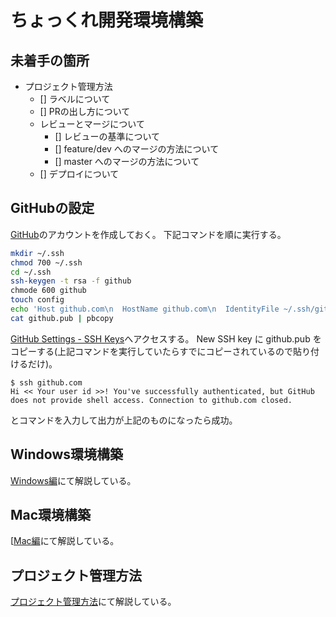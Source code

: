 # ちょっくれ開発環境構築
## 未着手の箇所
- プロジェクト管理方法
  - [] ラベルについて
  - [] PRの出し方について
  - レビューとマージについて
    - [] レビューの基準について
    - [] feature/dev へのマージの方法について
    - [] master へのマージの方法について
  - [] デプロイについて

## GitHubの設定
[GitHub](https://github.com/)のアカウントを作成しておく。
下記コマンドを順に実行する。

```bash
mkdir ~/.ssh
chmod 700 ~/.ssh
cd ~/.ssh
ssh-keygen -t rsa -f github
chmode 600 github
touch config
echo 'Host github.com\n  HostName github.com\n  IdentityFile ~/.ssh/github\n  User git\n' >> config
cat github.pub | pbcopy
```

[GitHub Settings - SSH Keys](https://github.com/settings/keys)へアクセスする。
New SSH key に github.pub をコピーする(上記コマンドを実行していたらすでにコピーされているので貼り付けるだけ)。

```
$ ssh github.com
Hi << Your user id >>! You've successfully authenticated, but GitHub does not provide shell access. Connection to github.com closed.
```

とコマンドを入力して出力が上記のものになったら成功。

## Windows環境構築
[Windows編](/windows.md)にて解説している。


## Mac環境構築
[[Mac編](/mac.md)にて解説している。

## プロジェクト管理方法
[プロジェクト管理方法](/prj.md)にて解説している。
